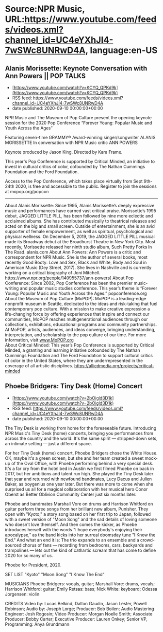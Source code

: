 # Source:NPR Music, URL:https://www.youtube.com/feeds/videos.xml?channel_id=UC4eYXhJI4-7wSWc8UNRwD4A, language:en-US

## Alanis Morissette: Keynote Conversation with Ann Powers || POP TALKS
 - [https://www.youtube.com/watch?v=KCYQ_QPKd9k](https://www.youtube.com/watch?v=KCYQ_QPKd9k)
 - RSS feed: https://www.youtube.com/feeds/videos.xml?channel_id=UC4eYXhJI4-7wSWc8UNRwD4A
 - date published: 2020-09-10 00:00:00+00:00

NPR Music and The Museum of Pop Culture present the opening keynote session for the 2020 Pop Conference “Forever Young: Popular Music and Youth Across the Ages”

Featuring seven-time GRAMMY® Award-winning singer/songwriter ALANIS MORISSETTE In conversation with NPR Music critic ANN POWERS

Keynote produced by Jason King. Directed by Kara Frame.

This year's Pop Conference is supported by Critical Minded, an initiative to invest in cultural critics of color, cofounded by The Nathan Cummings Foundation and the Ford Foundation. 

Access to the Pop Conference, which takes place virtually from Sept 9th-24th 2020, is free and accessible to the public. Register to join the sessions at mopop.org/popcon

---------------------------------------------------------------------------------------------------------------------------------------------------------------

About Alanis Morissette: Since 1995, Alanis Morissette’s deeply expressive music and performances have earned vast critical praise. Morissette’s 1995 debut, JAGGED LITTLE PILL, has been followed by nine more eclectic and acclaimed albums. She has contributed musically to theatrical releases and acted on the big and small screen. Outside of entertainment, she is an avid supporter of female empowerment, as well as spiritual, psychological and physical wellness. On December 5, 2019,  the JAGGED LITTLE PILL musical made its Broadway debut at the Broadhurst Theatre in New York City. Most recently, Morissette released her ninth studio album, Such Pretty Forks In The Road.  alanis.com
About Ann Powers: Ann Powers is a critic and correspondent for NPR Music. She is the author of several books, most recently Good Booty: Love and Sex, Black and White, Body and Soul in American Music (Dey Street, 2017). She lives in Nashville and is currently working on a critical biography of Joni Mitchell. https://www.npr.org/people/140955737/ann-powers]
About Pop Conference: Since 2002, Pop Conference has been the premier music-writing and popular music studies conference. This year’s theme is “Forever Young: Popular Music and Youth Across the Ages.” popconference.org
About the Museum of Pop Culture (MoPOP): MoPOP is a leading-edge nonprofit museum in Seattle, dedicated to the ideas and risk-taking that fuel contemporary pop culture. With a mission to make creative expression a life-changing force by offering experiences that inspire and connect our communities, MoPOP reaches multigenerational audiences through our collections, exhibitions, educational programs and community partnerships. At MoPOP, artists, audiences, and ideas converge, bringing understanding, interpretation, and scholarship to the pop culture of our time. For more information, visit www.MoPOP.org  
About Critical Minded: This year’s Pop Conference is supported by Critical Minded, a granting and learning initiative cofounded by The Nathan Cummings Foundation and The Ford Foundation to support cultural critics of color in the United States, where they are underrepresented in the coverage of all artistic disciplines. https://alliedmedia.org/projects/critical-minded

## Phoebe Bridgers: Tiny Desk (Home) Concert
 - [https://www.youtube.com/watch?v=2bOigld3D1k](https://www.youtube.com/watch?v=2bOigld3D1k)
 - RSS feed: https://www.youtube.com/feeds/videos.xml?channel_id=UC4eYXhJI4-7wSWc8UNRwD4A
 - date published: 2020-09-10 00:00:00+00:00

The Tiny Desk is working from home for the foreseeable future. Introducing NPR Music's Tiny Desk (home) concerts, bringing you performances from across the country and the world. It's the same spirit — stripped-down sets, an intimate setting — just a different space.

For her Tiny Desk (home) concert, Phoebe Bridgers chose the White House. OK, maybe it's a green screen, but she and her team created a sweet mock-up of the Oval Office, with Phoebe performing behind a very special desk. It's a far cry from the hotel bed in Austin we first filmed Phoebe on back in 2017, but her ambitions and talent run high. She played the Tiny Desk later that year and returned with newfound bandmates, Lucy Dacus and Julien Baker, as boygenius one year later. But there was more to come when she surprised us all for a magical collaboration with her musical hero Conor Oberst as Better Oblivion Community Center just six months later.

Phoebe and bandmates Marshall Vore on drums and Harrison Whitford on guitar perform three songs from her brilliant new album, Punisher. They open with "Kyoto," a story song based on her first trip to Japan, followed with a sweet version of "Moon Song" and the sad details of loving someone who doesn't love themself. And then comes the kicker, as Phoebe introduces herself with the words "I hope everybody's enjoying their apocalypse," as the band kicks into her surreal doomsday tune "I Know the End." And what an end it is: The trio expands to an ensemble and a crowd-sourced chorus of fans — recording from bedrooms, cars, backyards and trampolines — lets out the kind of cathartic scream that has come to define 2020 for so many of us.

Phoebe for President, 2020.

SET LIST
"Kyoto"
"Moon Song"
"I Know The End"

MUSICIANS
Phoebe Bridgers: vocals, guitar; Marshall Vore: drums, vocals; Harrison Whitford: guitar; Emily Retsas: bass; Nick White: keyboard; Odessa Jorgensen: violin

CREDITS
Video by: Lucas Belkind, Dalton Gaudin, Jason Lester, Powell Robinson; Audio by: Joseph Lorge; Producer: Bob Boilen; Audio Mastering Engineer: Josh Rogosin; Video Producer: Morgan Noelle Smith; Associate Producer: Bobby Carter; Executive Producer: Lauren Onkey; Senior VP, Programming: Anya Grundmann


